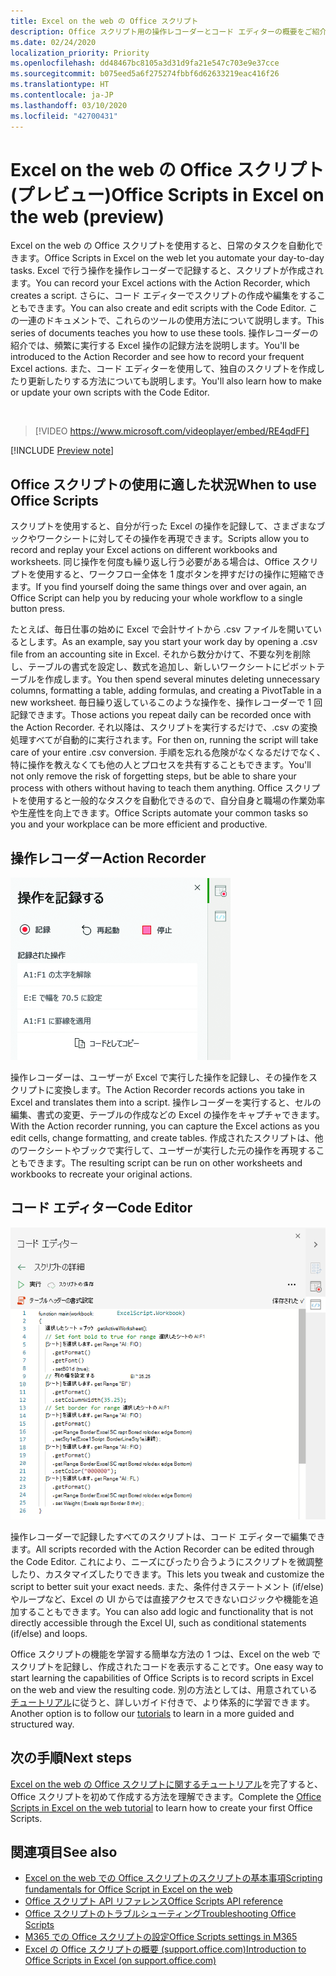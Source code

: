 ```yaml
---
title: Excel on the web の Office スクリプト
description: Office スクリプト用の操作レコーダーとコード エディターの概要をご紹介します。
ms.date: 02/24/2020
localization_priority: Priority
ms.openlocfilehash: dd48467bc8105a3d31d9fa21e547c703e9e37cce
ms.sourcegitcommit: b075eed5a6f275274fbbf6d62633219eac416f26
ms.translationtype: HT
ms.contentlocale: ja-JP
ms.lasthandoff: 03/10/2020
ms.locfileid: "42700431"
---
```

# <a name="office-scripts-in-excel-on-the-web-preview"></a><span data-ttu-id="62d3b-103">Excel on the web の Office スクリプト (プレビュー)</span><span class="sxs-lookup"><span data-stu-id="62d3b-103">Office Scripts in Excel on the web (preview)</span></span>

<span data-ttu-id="62d3b-104">Excel on the web の Office スクリプトを使用すると、日常のタスクを自動化できます。</span><span class="sxs-lookup"><span data-stu-id="62d3b-104">Office Scripts in Excel on the web let you automate your day-to-day tasks.</span></span> <span data-ttu-id="62d3b-105">Excel で行う操作を操作レコーダーで記録すると、スクリプトが作成されます。</span><span class="sxs-lookup"><span data-stu-id="62d3b-105">You can record your Excel actions with the Action Recorder, which creates a script.</span></span> <span data-ttu-id="62d3b-106">さらに、コード エディターでスクリプトの作成や編集をすることもできます。</span><span class="sxs-lookup"><span data-stu-id="62d3b-106">You can also create and edit scripts with the Code Editor.</span></span> <span data-ttu-id="62d3b-107">この一連のドキュメントで、これらのツールの使用方法について説明します。</span><span class="sxs-lookup"><span data-stu-id="62d3b-107">This series of documents teaches you how to use these tools.</span></span> <span data-ttu-id="62d3b-108">操作レコーダーの紹介では、頻繁に実行する Excel 操作の記録方法を説明します。</span><span class="sxs-lookup"><span data-stu-id="62d3b-108">You'll be introduced to the Action Recorder and see how to record your frequent Excel actions.</span></span> <span data-ttu-id="62d3b-109">また、コード エディターを使用して、独自のスクリプトを作成したり更新したりする方法についても説明します。</span><span class="sxs-lookup"><span data-stu-id="62d3b-109">You'll also learn how to make or update your own scripts with the Code Editor.</span></span>

<br>

> [!VIDEO https://www.microsoft.com/videoplayer/embed/RE4qdFF]

[!INCLUDE [Preview note](../includes/preview-note.md)]

## <a name="when-to-use-office-scripts"></a><span data-ttu-id="62d3b-110">Office スクリプトの使用に適した状況</span><span class="sxs-lookup"><span data-stu-id="62d3b-110">When to use Office Scripts</span></span>

<span data-ttu-id="62d3b-111">スクリプトを使用すると、自分が行った Excel の操作を記録して、さまざまなブックやワークシートに対してその操作を再現できます。</span><span class="sxs-lookup"><span data-stu-id="62d3b-111">Scripts allow you to record and replay your Excel actions on different workbooks and worksheets.</span></span> <span data-ttu-id="62d3b-112">同じ操作を何度も繰り返し行う必要がある場合は、Office スクリプトを使用すると、ワークフロー全体を 1 度ボタンを押すだけの操作に短縮できます。</span><span class="sxs-lookup"><span data-stu-id="62d3b-112">If you find yourself doing the same things over and over again, an Office Script can help you by reducing your whole workflow to a single button press.</span></span>

<span data-ttu-id="62d3b-113">たとえば、毎日仕事の始めに Excel で会計サイトから .csv ファイルを開いているとします。</span><span class="sxs-lookup"><span data-stu-id="62d3b-113">As an example, say you start your work day by opening a .csv file from an accounting site in Excel.</span></span> <span data-ttu-id="62d3b-114">それから数分かけて、不要な列を削除し、テーブルの書式を設定し、数式を追加し、新しいワークシートにピボットテーブルを作成します。</span><span class="sxs-lookup"><span data-stu-id="62d3b-114">You then spend several minutes deleting unnecessary columns, formatting a table, adding formulas, and creating a PivotTable in a new worksheet.</span></span> <span data-ttu-id="62d3b-115">毎日繰り返しているこのような操作を、操作レコーダーで 1 回記録できます。</span><span class="sxs-lookup"><span data-stu-id="62d3b-115">Those actions you repeat daily can be recorded once with the Action Recorder.</span></span> <span data-ttu-id="62d3b-116">それ以降は、スクリプトを実行するだけで、.csv の変換処理すべてが自動的に実行されます。</span><span class="sxs-lookup"><span data-stu-id="62d3b-116">For then on, running the script will take care of your entire .csv conversion.</span></span> <span data-ttu-id="62d3b-117">手順を忘れる危険がなくなるだけでなく、特に操作を教えなくても他の人とプロセスを共有することもできます。</span><span class="sxs-lookup"><span data-stu-id="62d3b-117">You'll not only remove the risk of forgetting steps, but be able to share your process with others without having to teach them anything.</span></span> <span data-ttu-id="62d3b-118">Office スクリプトを使用すると一般的なタスクを自動化できるので、自分自身と職場の作業効率や生産性を向上できます。</span><span class="sxs-lookup"><span data-stu-id="62d3b-118">Office Scripts automate your common tasks so you and your workplace can be more efficient and productive.</span></span>

## <a name="action-recorder"></a><span data-ttu-id="62d3b-119">操作レコーダー</span><span class="sxs-lookup"><span data-stu-id="62d3b-119">Action Recorder</span></span>

![いくつかの操作を記録した後の操作レコーダー。](../images/action-recorder-intro.png)

<span data-ttu-id="62d3b-121">操作レコーダーは、ユーザーが Excel で実行した操作を記録し、その操作をスクリプトに変換します。</span><span class="sxs-lookup"><span data-stu-id="62d3b-121">The Action Recorder records actions you take in Excel and translates them into a script.</span></span> <span data-ttu-id="62d3b-122">操作レコーダーを実行すると、セルの編集、書式の変更、テーブルの作成などの Excel の操作をキャプチャできます。</span><span class="sxs-lookup"><span data-stu-id="62d3b-122">With the Action recorder running, you can capture the Excel actions as you edit cells, change formatting, and create tables.</span></span> <span data-ttu-id="62d3b-123">作成されたスクリプトは、他のワークシートやブックで実行して、ユーザーが実行した元の操作を再現することもできます。</span><span class="sxs-lookup"><span data-stu-id="62d3b-123">The resulting script can be run on other worksheets and workbooks to recreate your original actions.</span></span>

## <a name="code-editor"></a><span data-ttu-id="62d3b-124">コード エディター</span><span class="sxs-lookup"><span data-stu-id="62d3b-124">Code Editor</span></span>

![上記のスクリプトのスクリプト コードを表示しているコード エディター。](../images/code-editor-intro.png)

<span data-ttu-id="62d3b-126">操作レコーダーで記録したすべてのスクリプトは、コード エディターで編集できます。</span><span class="sxs-lookup"><span data-stu-id="62d3b-126">All scripts recorded with the Action Recorder can be edited through the Code Editor.</span></span> <span data-ttu-id="62d3b-127">これにより、ニーズにぴったり合うようにスクリプトを微調整したり、カスタマイズしたりできます。</span><span class="sxs-lookup"><span data-stu-id="62d3b-127">This lets you tweak and customize the script to better suit your exact needs.</span></span> <span data-ttu-id="62d3b-128">また、条件付きステートメント (if/else) やループなど、Excel の UI からでは直接アクセスできないロジックや機能を追加することもできます。</span><span class="sxs-lookup"><span data-stu-id="62d3b-128">You can also add logic and functionality that is not directly accessible through the Excel UI, such as conditional statements (if/else) and loops.</span></span>

<span data-ttu-id="62d3b-129">Office スクリプトの機能を学習する簡単な方法の 1 つは、Excel on the web でスクリプトを記録し、作成されたコードを表示することです。</span><span class="sxs-lookup"><span data-stu-id="62d3b-129">One easy way to start learning the capabilities of Office Scripts is to record scripts in Excel on the web and view the resulting code.</span></span> <span data-ttu-id="62d3b-130">別の方法としては、用意されている[チュートリアル](../tutorials/excel-tutorial.md)に従うと、詳しいガイド付きで、より体系的に学習できます。</span><span class="sxs-lookup"><span data-stu-id="62d3b-130">Another option is to follow our [tutorials](../tutorials/excel-tutorial.md) to learn in a more guided and structured way.</span></span>

## <a name="next-steps"></a><span data-ttu-id="62d3b-131">次の手順</span><span class="sxs-lookup"><span data-stu-id="62d3b-131">Next steps</span></span>

<span data-ttu-id="62d3b-132">[Excel on the web の Office スクリプトに関するチュートリアル](../tutorials/excel-tutorial.md)を完了すると、Office スクリプトを初めて作成する方法を理解できます。</span><span class="sxs-lookup"><span data-stu-id="62d3b-132">Complete the [Office Scripts in Excel on the web tutorial](../tutorials/excel-tutorial.md) to learn how to create your first Office Scripts.</span></span>

## <a name="see-also"></a><span data-ttu-id="62d3b-133">関連項目</span><span class="sxs-lookup"><span data-stu-id="62d3b-133">See also</span></span>

- [<span data-ttu-id="62d3b-134">Excel on the web での Office スクリプトのスクリプトの基本事項</span><span class="sxs-lookup"><span data-stu-id="62d3b-134">Scripting fundamentals for Office Script in Excel on the web</span></span>](../develop/scripting-fundamentals.md)
- [<span data-ttu-id="62d3b-135">Office スクリプト API リファレンス</span><span class="sxs-lookup"><span data-stu-id="62d3b-135">Office Scripts API reference</span></span>](/javascript/api/office-scripts/overview)
- [<span data-ttu-id="62d3b-136">Office スクリプトのトラブルシューティング</span><span class="sxs-lookup"><span data-stu-id="62d3b-136">Troubleshooting Office Scripts</span></span>](../testing/troubleshooting.md)
- [<span data-ttu-id="62d3b-137">M365 での Office スクリプトの設定</span><span class="sxs-lookup"><span data-stu-id="62d3b-137">Office Scripts settings in M365</span></span>](https://support.office.com/article/office-scripts-settings-in-m365-19d3c51a-6ca2-40ab-978d-60fa49554dcf)
- [<span data-ttu-id="62d3b-138">Excel の Office スクリプトの概要 (support.office.com)</span><span class="sxs-lookup"><span data-stu-id="62d3b-138">Introduction to Office Scripts in Excel (on support.office.com)</span></span>](https://support.office.com/article/introduction-to-office-scripts-in-excel-9fbe283d-adb8-4f13-a75b-a81c6baf163a)
